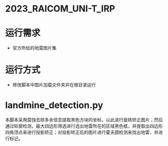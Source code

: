 # 2023_RAICOM_UNI-T_IRP

# 运行需求

- 官方所给的地雷图片集

# 运行方式

- 修改脚本中图片加载文件夹并在根目录运行

# landmine_detection.py

本脚本采用腐蚀去除多余信息提取黑色方块的坐标，以此进行旋转矫正图片；然后通过轮廓检测，最大四边形筛选进行选出地雷所在的区域黑色框，并提取出四边形四角顶点来进行投影矫正；对投影矫正后的图片进行霍夫圆检测来找出地雷，并进行标记。


